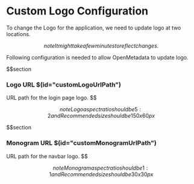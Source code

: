 # Custom Logo Configuration

To change the Logo for the application, we need to update logo at two locations.

$$note
It might take a few minutes to reflect changes.
$$

Following configuration is needed to allow OpenMetadata to update logo.

$$section

### Logo URL $(id="customLogoUrlPath")

URL path for the login page logo.
$$

$$note
Logo aspect ratio should be 5:2 and Recommended size should be 150 x 60 px
$$

$$section

### Monogram URL $(id="customMonogramUrlPath")

URL path for the navbar logo.
$$

$$note
Monogram aspect ratio should be 1:1 and Recommended size should be 30 x 30 px
$$
